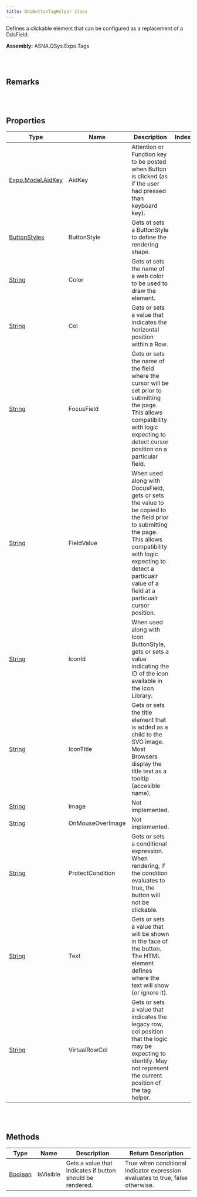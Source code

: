 ```yaml
---
title: DdsButtonTagHelper class
---
```


Defines a clickable element that can be configured as a replacement of a DdsField.

**Assembly:** ASNA.QSys.Expo.Tags

<br>
<br>

## Remarks

<br>
<br>

## Properties

| Type | Name | Description | Indexer
| --- | --- | --- | --- 
| [Expo.Model.AidKey](/reference/asna-qsys-expo/expo-model/aid-key.html) | AidKey | Attention or Function key to be posted when Button is clicked (as if the user had pressed than keyboard key). | 
| [ButtonStyles](/reference/asna-qsys-expo/expo-tags/dds-button-tag-helper/button-styles.html) | ButtonStyle | Gets ot sets a ButtonStyle to define the rendering shape. | 
| [String](https://docs.microsoft.com/en-us/dotnet/api/system.string?view=net-5.0) | Color | Gets ot sets the name of a web color to be used to draw the element. | 
| [String](https://docs.microsoft.com/en-us/dotnet/api/system.string?view=net-5.0) | Col | Gets or sets a value that indicates the horizontal position within a Row. | 
| [String](https://docs.microsoft.com/en-us/dotnet/api/system.string?view=net-5.0) | FocusField | Gets or sets the name of the field where the cursor will be set prior to submitting the page. This allows compatibility with logic expecting to detect cursor position on a particular field. | 
| [String](https://docs.microsoft.com/en-us/dotnet/api/system.string?view=net-5.0) | FieldValue | When used along with DocusField, gets or sets the value to be copied to the field prior to submitting the page. This allows compatibility with logic expecting to detect a particualr value of a field at a particualr cursor position. | 
| [String](https://docs.microsoft.com/en-us/dotnet/api/system.string?view=net-5.0) | IconId | When used along with Icon ButtonStyle, gets or sets a value indicating the ID of the icon available in the Icon Library. | 
| [String](https://docs.microsoft.com/en-us/dotnet/api/system.string?view=net-5.0) | IconTitle | Gets or sets the title element that is added as a child to the SVG image. Most Browsers display the title text as a tooltip (accesible name). | 
| [String](https://docs.microsoft.com/en-us/dotnet/api/system.string?view=net-5.0) | Image | Not implemented. | 
| [String](https://docs.microsoft.com/en-us/dotnet/api/system.string?view=net-5.0) | OnMouseOverImage | Not implemented. | 
| [String](https://docs.microsoft.com/en-us/dotnet/api/system.string?view=net-5.0) | ProtectCondition | Gets or sets a conditional expression. When rendering, if the condition evaluates to true, the button will not be clickable. | 
| [String](https://docs.microsoft.com/en-us/dotnet/api/system.string?view=net-5.0) | Text | Gets or sets a value that will be shown in the face of the button. The HTML element defines where the text will show (or ignore it). | 
| [String](https://docs.microsoft.com/en-us/dotnet/api/system.string?view=net-5.0) | VirtualRowCol | Gets or sets a value that indicates the legacy row, col position that the logic may be expecting to identify. May not represent the current position of the tag helper. | 

<br>
<br>

## Methods

| Type | Name | Description | Return Description 
| --- | --- | --- | --- 
| [Boolean](https://docs.microsoft.com/en-us/dotnet/api/system.boolean?view=net-5.0) | IsVisible | Gets a value that indicates if button should be rendered. | True when conditional indicator expression evaluates to true, false otherwise.

<br>
<br>

